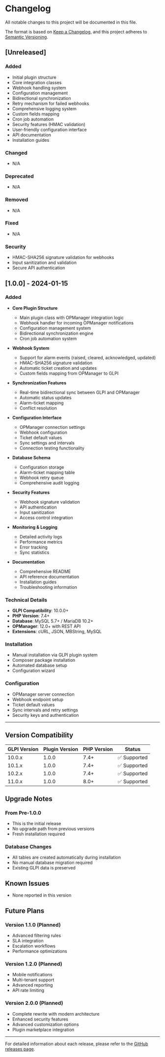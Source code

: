 # Changelog

All notable changes to this project will be documented in this file.

The format is based on [Keep a Changelog](https://keepachangelog.com/en/1.0.0/),
and this project adheres to [Semantic Versioning](https://semver.org/spec/v2.0.0.html).

## [Unreleased]

### Added
- Initial plugin structure
- Core integration classes
- Webhook handling system
- Configuration management
- Bidirectional synchronization
- Retry mechanism for failed webhooks
- Comprehensive logging system
- Custom fields mapping
- Cron job automation
- Security features (HMAC validation)
- User-friendly configuration interface
- API documentation
- Installation guides

### Changed
- N/A

### Deprecated
- N/A

### Removed
- N/A

### Fixed
- N/A

### Security
- HMAC-SHA256 signature validation for webhooks
- Input sanitization and validation
- Secure API authentication

## [1.0.0] - 2024-01-15

### Added
- **Core Plugin Structure**
  - Main plugin class with OPManager integration logic
  - Webhook handler for incoming OPManager notifications
  - Configuration management system
  - Bidirectional synchronization engine
  - Cron job automation system

- **Webhook System**
  - Support for alarm events (raised, cleared, acknowledged, updated)
  - HMAC-SHA256 signature validation
  - Automatic ticket creation and updates
  - Custom fields mapping from OPManager to GLPI

- **Synchronization Features**
  - Real-time bidirectional sync between GLPI and OPManager
  - Automatic status updates
  - Alarm-ticket mapping
  - Conflict resolution

- **Configuration Interface**
  - OPManager connection settings
  - Webhook configuration
  - Ticket default values
  - Sync settings and intervals
  - Connection testing functionality

- **Database Schema**
  - Configuration storage
  - Alarm-ticket mapping table
  - Webhook retry queue
  - Comprehensive audit logging

- **Security Features**
  - Webhook signature validation
  - API authentication
  - Input sanitization
  - Access control integration

- **Monitoring & Logging**
  - Detailed activity logs
  - Performance metrics
  - Error tracking
  - Sync statistics

- **Documentation**
  - Comprehensive README
  - API reference documentation
  - Installation guides
  - Troubleshooting information

### Technical Details
- **GLPI Compatibility**: 10.0.0+
- **PHP Version**: 7.4+
- **Database**: MySQL 5.7+ / MariaDB 10.2+
- **OPManager**: 12.0+ with REST API
- **Extensions**: cURL, JSON, MBString, MySQL

### Installation
- Manual installation via GLPI plugin system
- Composer package installation
- Automated database setup
- Configuration wizard

### Configuration
- OPManager server connection
- Webhook endpoint setup
- Ticket default values
- Sync intervals and retry settings
- Security keys and authentication

---

## Version Compatibility

| GLPI Version | Plugin Version | PHP Version | Status |
|--------------|----------------|-------------|---------|
| 10.0.x      | 1.0.0         | 7.4+       | ✅ Supported |
| 10.1.x      | 1.0.0         | 7.4+       | ✅ Supported |
| 10.2.x      | 1.0.0         | 7.4+       | ✅ Supported |
| 11.0.x      | 1.0.0         | 8.0+       | ✅ Supported |

## Upgrade Notes

### From Pre-1.0.0
- This is the initial release
- No upgrade path from previous versions
- Fresh installation required

### Database Changes
- All tables are created automatically during installation
- No manual database migration required
- Existing GLPI data is preserved

## Known Issues

- None reported in this version

## Future Plans

### Version 1.1.0 (Planned)
- Advanced filtering rules
- SLA integration
- Escalation workflows
- Performance optimizations

### Version 1.2.0 (Planned)
- Mobile notifications
- Multi-tenant support
- Advanced reporting
- API rate limiting

### Version 2.0.0 (Planned)
- Complete rewrite with modern architecture
- Enhanced security features
- Advanced customization options
- Plugin marketplace integration

---

For detailed information about each release, please refer to the [GitHub releases page](https://github.com/yourusername/glpi-opmanager/releases).


